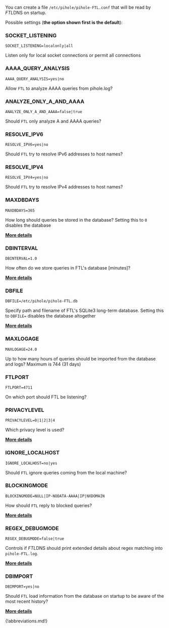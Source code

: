 You can create a file `/etc/pihole/pihole-FTL.conf` that will be read by *FTL*DNS on startup.

Possible settings (**the option shown first is the default**):

### SOCKET_LISTENING
`SOCKET_LISTENING=localonly|all`

Listen only for local socket connections or permit all connections

### AAAA_QUERY_ANALYSIS
`AAAA_QUERY_ANALYSIS=yes|no`

Allow `FTL` to analyze AAAA queries from pihole.log?

### ANALYZE_ONLY_A_AND_AAAA
`ANALYZE_ONLY_A_AND_AAAA=false|true`

Should `FTL` only analyze A and AAAA queries?

### RESOLVE_IPV6
`RESOLVE_IPV6=yes|no`

Should `FTL` try to resolve IPv6 addresses to host names?

### RESOLVE_IPV4
`RESOLVE_IPV4=yes|no`

Should `FTL` try to resolve IPv4 addresses to host names?

### MAXDBDAYS
`MAXDBDAYS=365`

How long should queries be stored in the database?
Setting this to `0` disables the database

**[More details](database.md)**

### DBINTERVAL
`DBINTERVAL=1.0`

How often do we store queries in FTL's database [minutes]?

**[More details](database.md)**

### DBFILE
`DBFILE=/etc/pihole/pihole-FTL.db`

Specify path and filename of FTL's SQLite3 long-term database. Setting this to `DBFILE=` disables the database altogether

**[More details](database.md)**

### MAXLOGAGE
`MAXLOGAGE=24.0`

Up to how many hours of queries should be imported from the database and logs? Maximum is 744 (31 days)

### FTLPORT
`FTLPORT=4711`

On which port should FTL be listening?

### PRIVACYLEVEL
`PRIVACYLEVEL=0|1|2|3|4`

Which privacy level is used?

**[More details](privacylevels.md)**

### IGNORE_LOCALHOST
`IGNORE_LOCALHOST=no|yes`

Should `FTL` ignore queries coming from the local machine?

### BLOCKINGMODE
`BLOCKINGMODE=NULL|IP-NODATA-AAAA|IP|NXDOMAIN`

How should `FTL` reply to blocked queries?

**[More details](blockingmode.md)**

### REGEX_DEBUGMODE
```
REGEX_DEBUGMODE=false|true
```

Controls if *FTL*DNS should print extended details about regex matching into `pihole-FTL.log`.

**[More details](regex/overview.md)**

### DBIMPORT
`DBIMPORT=yes|no`

Should `FTL` load information from the database on startup to be aware of the most recent history?

**[More details](database.md)**


{!abbreviations.md!}
